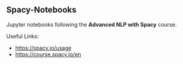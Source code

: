 ## Spacy-Notebooks 
Jupyter notebooks following the **Advanced NLP with Spacy** course.

Useful Links:
- https://spacy.io/usage
- https://course.spacy.io/en

